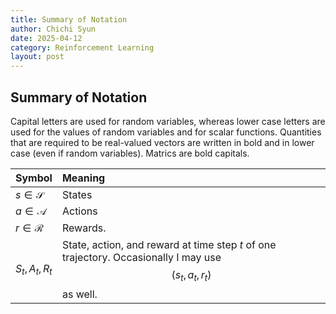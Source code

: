 ```yaml
---
title: Summary of Notation
author: Chichi Syun
date: 2025-04-12
category: Reinforcement Learning
layout: post
---
```


## Summary of Notation  
  
Capital letters are used for random variables, whereas lower case letters are used for the values of random variables and for scalar functions. Quantities that are required to be real-valued vectors are written in bold and in lower case (even if random variables). Matrics are bold capitals.  
  
| Symbol             | Meaning                                                                                       |
|:-------------------|:----------------------------------------------------------------------------------------------|
| $s \in \mathcal{S}$  | States                                                                           |
| $a \in \mathcal{A}$  | Actions                                                                          |
| $r \in \mathcal{R}$ | Rewards.                                                                          |
| $S_t, A_t, R_t$      | State, action, and reward at time step $t$ of one trajectory. Occasionally I may use $$(s_t, a_t, r_t)$$ as well. |

